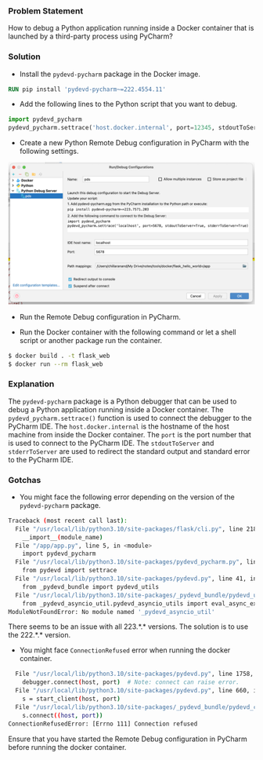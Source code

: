 <!--
.. title: Remote Debug Docker Container with PyCharm
.. slug: pycharm-debug-python-app-in-docker
.. date: 2023-06-11 21:06:04 UTC+05:30
.. tags: docker, python, debugging
.. category: programming
.. link: 
.. description: How to remote debug a docker container started from a third-party process using Inellij PyCharm IDE?
.. type: text
-->

### Problem Statement

How to debug a Python application running inside a Docker container that is launched by a third-party process using PyCharm?

### Solution

- Install the `pydevd-pycharm` package in the Docker image.

```Dockerfile
RUN pip install 'pydevd-pycharm~=222.4554.11'
```

- Add the following lines to the Python script that you want to debug.

```python
import pydevd_pycharm
pydevd_pycharm.settrace('host.docker.internal', port=12345, stdoutToServer=True, stderrToServer=True)
```

- Create a new Python Remote Debug configuration in PyCharm with the following settings.

![PyCharm Remote Debug Configuration](/images/pycharm-docker-debug.png)

- Run the Remote Debug configuration in PyCharm.

- Run the Docker container with the following command or let a shell script or another package run the container.

```bash
$ docker build . -t flask_web
$ docker run --rm flask_web
```

### Explanation

The `pydevd-pycharm` package is a Python debugger that can be used to debug a Python application running inside a Docker container. The `pydevd_pycharm.settrace()` function is used to connect the debugger to the PyCharm IDE. The `host.docker.internal` is the hostname of the host machine from inside the Docker container. The `port` is the port number that is used to connect to the PyCharm IDE. The `stdoutToServer` and `stderrToServer` are used to redirect the standard output and standard error to the PyCharm IDE.

### Gotchas

- You might face the following error depending on the version of the `pydevd-pycharm` package.

```bash
Traceback (most recent call last):
  File "/usr/local/lib/python3.10/site-packages/flask/cli.py", line 218, in locate_app
    __import__(module_name)
  File "/app/app.py", line 5, in <module>
    import pydevd_pycharm
  File "/usr/local/lib/python3.10/site-packages/pydevd_pycharm.py", line 3, in <module>
    from pydevd import settrace
  File "/usr/local/lib/python3.10/site-packages/pydevd.py", line 41, in <module>
    from _pydevd_bundle import pydevd_utils
  File "/usr/local/lib/python3.10/site-packages/_pydevd_bundle/pydevd_utils.py", line 24, in <module>
    from _pydevd_asyncio_util.pydevd_asyncio_utils import eval_async_expression_in_context
ModuleNotFoundError: No module named '_pydevd_asyncio_util'
```

There seems to be an issue with all 223.\*.\* versions. The solution is to use the 222.\*.\* version.

- You might face `ConnectionRefused` error when running the docker container.

```bash
  File "/usr/local/lib/python3.10/site-packages/pydevd.py", line 1758, in _locked_settrace
    debugger.connect(host, port)  # Note: connect can raise error.
  File "/usr/local/lib/python3.10/site-packages/pydevd.py", line 660, in connect
    s = start_client(host, port)
  File "/usr/local/lib/python3.10/site-packages/_pydevd_bundle/pydevd_comm.py", line 463, in start_client
    s.connect((host, port))
ConnectionRefusedError: [Errno 111] Connection refused
```

Ensure that you have started the Remote Debug configuration in PyCharm before running the docker container.

